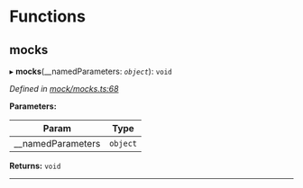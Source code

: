 

# Functions

<a id="mocks"></a>

##  mocks

▸ **mocks**(__namedParameters: *`object`*): `void`

*Defined in [mock/mocks.ts:68](https://github.com/polkadot-js/api/blob/4854379/packages/api-provider/src/mock/mocks.ts#L68)*

**Parameters:**

| Param | Type |
| ------ | ------ |
| __namedParameters | `object` |

**Returns:** `void`

___

